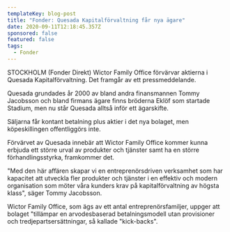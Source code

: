 ```yaml
---
templateKey: blog-post
title: "Fonder: Quesada Kapitalförvaltning får nya ägare"
date: 2020-09-11T12:18:45.357Z
sponsored: false
featured: false
tags:
  - Fonder
---
```

STOCKHOLM (Fonder Direkt) Wictor Family Office förvärvar aktierna i Quesada Kapitalförvaltning. Det framgår av ett pressmeddelande.

Quesada grundades år 2000 av bland andra finansmannen Tommy Jacobsson och bland firmans ägare finns bröderna Eklöf som startade Stadium, men nu står Quesada alltså inför ett ägarskifte.

Säljarna får kontant betalning plus aktier i det nya bolaget, men köpeskillingen offentliggörs inte.

Förvärvet av Quesada innebär att Wictor Family Office kommer kunna erbjuda ett större urval av produkter och tjänster samt ha en större förhandlingsstyrka, framkommer det.

"Med den här affären skapar vi en entreprenörsdriven verksamhet som har kapacitet att utveckla fler produkter och tjänster i en effektiv och modern organisation som möter våra kunders krav på kapitalförvaltning av högsta klass", säger Tommy Jacobsson.

Wictor Family Office, som ägs av ett antal entreprenörsfamiljer, uppger att bolaget "tillämpar en arvodesbaserad betalningsmodell utan provisioner och tredjepartsersättningar, så kallade "kick-backs".